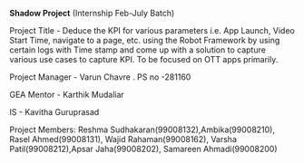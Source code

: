 **Shadow Project** (Internship Feb-July Batch) 

Project Title - Deduce the KPI for various parameters i.e. App Launch, Video Start Time, navigate to a page, etc. using the Robot Framework by using certain logs with Time stamp and come up with a solution to capture various use cases to capture KPI. To be focused on OTT apps primarily.

Project Manager - Varun Chavre . PS no -281160

GEA Mentor - Karthik Mudaliar

IS - Kavitha Guruprasad

Project Members: Reshma Sudhakaran(99008132),Ambika(99008210), Rasel Ahmed(99008131), Wajid Rahaman(99008162), Varsha Patil(99008212),Apsar Jaha(99008202), Samareen Ahmadi(99008200)
